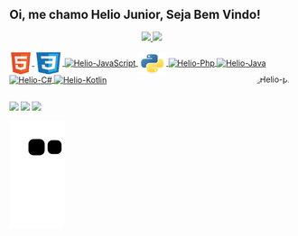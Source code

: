 ## Oi, me chamo Helio Junior, Seja Bem Vindo!

<div align="center">
  <a href="https://github.com/HelioJr548">
  <img height="180em" src="https://github-readme-stats.vercel.app/api?username=HelioJr548&show_icons=true&theme=dracula&include_all_commits=true&count_private=true"/>
  <img height="180em" src="https://github-readme-stats.vercel.app/api/top-langs/?username=HelioJr548&layout=compact&langs_count=7&theme=dracula"/>
</div>

<div style="display: inline_block"><br>
  <img align="center" alt="Helio-HTML" height="40"  src="https://raw.githubusercontent.com/devicons/devicon/master/icons/html5/html5-original.svg" />
  <img align="center" alt="Helio-CSS" height="40" width="50" src="https://raw.githubusercontent.com/devicons/devicon/master/icons/css3/css3-original.svg" />
  <img align="center" alt="Helio-JavaScript" height="40" width="50" src="https://cdn.jsdelivr.net/gh/devicons/devicon/icons/javascript/javascript-original.svg" /> 
  <img align="center" alt="Helio-Python" height="40" width="50" src="https://raw.githubusercontent.com/devicons/devicon/master/icons/python/python-original.svg" />
  <img align="center" alt="Helio-Php" height="40" width="50" src="https://cdn.jsdelivr.net/gh/devicons/devicon/icons/php/php-original.svg"/>
  <img align="center" alt="Helio-Java" height="40" width="50" src="https://cdn.jsdelivr.net/gh/devicons/devicon/icons/java/java-original.svg" />
  <img align="center" alt="Helio-C#" height="40" width="50" src="https://cdn.jsdelivr.net/gh/devicons/devicon/icons/csharp/csharp-original.svg" />  
  <img align="center" alt="Helio-Kotlin" height="30" width="50" src="https://cdn.jsdelivr.net/gh/devicons/devicon/icons/kotlin/kotlin-original.svg" /> 
  <img align="right" alt="Helio-pic" height="150" style="border-radius:50px;" src="https://i.pinimg.com/originals/51/0d/a9/510da98abbe03f7ff9a7ce6eb0f362e7.jpg">
</div>

##

<div> 
  <a href="https://instagram.com/helio_junior1704/" target="_blank"><img src="https://img.shields.io/badge/-Instagram-%23E4405F?style=for-the-badge&logo=instagram&logoColor=white" target="_blank"></a>
  <a href = "mailto:heliojr548@gmail.com"><img src="https://img.shields.io/badge/-Gmail-%23333?style=for-the-badge&logo=gmail&logoColor=white" target="_blank"></a>
  <a href="https://br.linkedin.com/in/heliojr548/" target="_blank"><img src="https://img.shields.io/badge/-LinkedIn-%230077B5?style=for-the-badge&logo=linkedin&logoColor=white" target="_blank"></a> 

  ![Snake animation](https://github.com/HelioJr548/HelioJr548/blob/output/github-contribution-grid-snake.svg)

</div>
